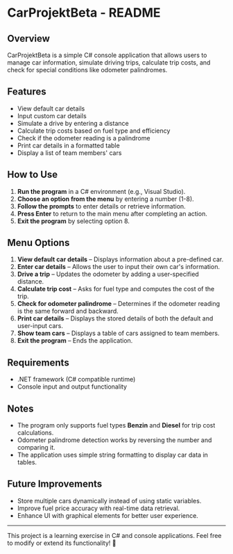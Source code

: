 # CarProjektBeta - README  

## Overview  
CarProjektBeta is a simple C# console application that allows users to manage car information, simulate driving trips, calculate trip costs, and check for special conditions like odometer palindromes.  

## Features  
- View default car details  
- Input custom car details  
- Simulate a drive by entering a distance  
- Calculate trip costs based on fuel type and efficiency  
- Check if the odometer reading is a palindrome  
- Print car details in a formatted table  
- Display a list of team members' cars  

## How to Use  
1. **Run the program** in a C# environment (e.g., Visual Studio).  
2. **Choose an option from the menu** by entering a number (1-8).  
3. **Follow the prompts** to enter details or retrieve information.  
4. **Press Enter** to return to the main menu after completing an action.  
5. **Exit the program** by selecting option 8.  

## Menu Options  
1. **View default car details** – Displays information about a pre-defined car.  
2. **Enter car details** – Allows the user to input their own car's information.  
3. **Drive a trip** – Updates the odometer by adding a user-specified distance.  
4. **Calculate trip cost** – Asks for fuel type and computes the cost of the trip.  
5. **Check for odometer palindrome** – Determines if the odometer reading is the same forward and backward.  
6. **Print car details** – Displays the stored details of both the default and user-input cars.  
7. **Show team cars** – Displays a table of cars assigned to team members.  
8. **Exit the program** – Ends the application.  

## Requirements  
- .NET framework (C# compatible runtime)  
- Console input and output functionality  

## Notes  
- The program only supports fuel types **Benzin** and **Diesel** for trip cost calculations.  
- Odometer palindrome detection works by reversing the number and comparing it.  
- The application uses simple string formatting to display car data in tables.  

## Future Improvements  
- Store multiple cars dynamically instead of using static variables.  
- Improve fuel price accuracy with real-time data retrieval.  
- Enhance UI with graphical elements for better user experience.  

---

This project is a learning exercise in C# and console applications. Feel free to modify or extend its functionality! 🚗